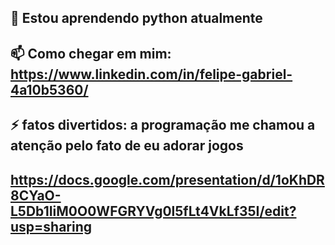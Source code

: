 ## 🌱 Estou aprendendo python atualmente
## 📫 Como chegar em mim: https://www.linkedin.com/in/felipe-gabriel-4a10b5360/
## ⚡ fatos divertidos: a programação me chamou a atenção pelo fato de eu adorar jogos
## https://docs.google.com/presentation/d/1oKhDR8CYaO-L5Db1IiM0O0WFGRYVg0l5fLt4VkLf35I/edit?usp=sharing
